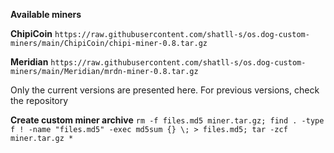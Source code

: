 **Available miners**

**ChipiCoin** `https://raw.githubusercontent.com/shatll-s/os.dog-custom-miners/main/ChipiCoin/chipi-miner-0.8.tar.gz`

**Meridian** `https://raw.githubusercontent.com/shatll-s/os.dog-custom-miners/main/Meridian/mrdn-miner-0.8.tar.gz`

Only the current versions are presented here. For previous versions, check the repository


**Create custom miner archive**
`rm -f files.md5 miner.tar.gz; find . -type f ! -name "files.md5" -exec md5sum {} \; > files.md5; tar -zcf miner.tar.gz *`
